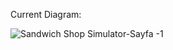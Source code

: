 Current Diagram:


![Sandwich Shop Simulator-Sayfa -1](https://github.com/user-attachments/assets/c06da6e8-458f-4e3d-92bf-47167927e14b)
